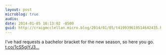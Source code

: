 ```yaml
---
layout: post
microblog: true
audio: 
date: 2014-01-05 16:13:02 -0500
guid: http://craigmcclellan.micro.blog/2014/01/05/t419939619514642435.html
---
```

I've had requests a bachelor bracket for the new season, so here you go.  [t.co/1cS5giYJ3...](https://t.co/1cS5giYJ35)
